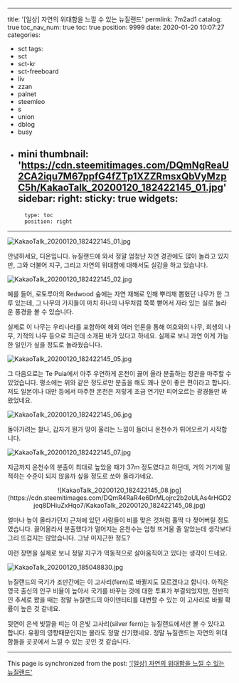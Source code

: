 
---
title: '[일상] 자연의 위대함을 느낄 수 있는 뉴질랜드'
permlink: 7m2ad1
catalog: true
toc_nav_num: true
toc: true
position: 9999
date: 2020-01-20 10:07:27
categories:
- sct
tags:
- sct
- sct-kr
- sct-freeboard
- liv
- zzan
- palnet
- steemleo
- s
- union
- dblog
- busy
- mini
thumbnail: 'https://cdn.steemitimages.com/DQmNgReaU2CA2iqu7M67ppfG4fZTp1XZZRmsxQbVyMzpC5h/KakaoTalk_20200120_182422145_01.jpg'
sidebar:
    right:
        sticky: true
widgets:
    -
        type: toc
        position: right
---


![KakaoTalk_20200120_182422145_01.jpg](https://cdn.steemitimages.com/DQmNgReaU2CA2iqu7M67ppfG4fZTp1XZZRmsxQbVyMzpC5h/KakaoTalk_20200120_182422145_01.jpg)

안녕하세요, 디온입니다. 뉴질랜드에 와서 정말 엄청난 자연 경관에도 많이 놀라고 있지만, 그와 더불어 지구, 그리고 자연의 위대함에 대해서도 실감을 하고 있습니다. 

![KakaoTalk_20200120_182422145_02.jpg](https://cdn.steemitimages.com/DQmdJTUiLdwfuzBDysv8GCAmoXDThm48vvtEQbddPr8wizt/KakaoTalk_20200120_182422145_02.jpg)

예를 들어, 로토루아의 Redwood 숲에는 자연 재해로 인해 뿌리채 뽑혔던 나무가 한 그루 있는데, 그 나무의 가지들이 마치 하나의 나무처럼 쭉쭉 뻗어서 자라 있는 실로 놀라운 풍경을 볼 수 있습니다.

실제로 이 나무는 우리나라를 포함하여 해외 여러 언론을 통해 여호와의 나무, 희생의 나무, 기적의 나무 등으로 최근데 소개된 바가 있다고 하네요. 실제로 보니 과연 이게 가능한 일인가 싶을 정도로 놀라웠습니다.

![KakaoTalk_20200120_182422145_05.jpg](https://cdn.steemitimages.com/DQmVrgnkp6htsqadDCnP9eXcuxphYJnsmK5QFih9TSv39ag/KakaoTalk_20200120_182422145_05.jpg)

그 다음으로는 Te Puia에서 아주 우연하게 온천이 끓어 올라 분출하는 장관을 마주할 수 있었습니다. 평소에는 위와 같은 정도로만 분출을 해도 꽤나 운이 좋은 편이라고 합니다. 저도 일본이나 대만 등에서 마주한 온천은 저렇게 조금 연기만 피어오르는 광경들만 봐왔었네요.


![KakaoTalk_20200120_182422145_06.jpg](https://cdn.steemitimages.com/DQmWS9KpPTTJmxcAuU9DTtMZDJisrPnMCo4tPwdJqyUu2BH/KakaoTalk_20200120_182422145_06.jpg)

돌아가려는 찰나, 갑자기 뭔가 땅이 울리는 느낌이 들더니 온천수가 튀어오르기 시작합니다.

![KakaoTalk_20200120_182422145_07.jpg](https://cdn.steemitimages.com/DQmVEmUUVZ4HphH2W6YnvJedB5hYZYDYYtT2a3AgbAnzTL4/KakaoTalk_20200120_182422145_07.jpg)

지금까지 온천수의 분출이 최대로 높았을 때가 37m 정도였다고 하던데, 거의 거기에 필적하는 수준이 되지 않을까 싶을 정도로 쏘아 올라가네요.

<center>![KakaoTalk_20200120_182422145_08.jpg](https://cdn.steemitimages.com/DQmR4RaR4e6DrMLojrc2b2oULAs4rHGD2jeq8DHiuZxHqo7/KakaoTalk_20200120_182422145_08.jpg)</center>

얼마나 높이 올라가던지 근처에 있던 사람들이 비를 맞은 것처럼 홀딱 다 젖어버릴 정도였습니다. 끓어올라서 분출했다가 떨어지는 온천수는 엄청 뜨거울 줄 알았는데 생각보다 그리 뜨겁지는 않았습니다. 그냥 미지근한 정도?

이런 장면을 실제로 보니 정말 지구가 역동적으로 살아움직이고 있다는 생각이 드네요.


![KakaoTalk_20200120_185048830.jpg](https://cdn.steemitimages.com/DQmPtKc3ShbDub8NpUgVUm4nYCCH789BZM7vSdf1Y5BNZxR/KakaoTalk_20200120_185048830.jpg)

뉴질랜드의 국기가 조만간에는 이 고사리(fern)로 바뀔지도 모르겠다고 합니다. 아직은 영국 출신의 인구 비율이 높아서 국기를 바꾸는 것에 대한 투표가 부결되었지만, 전반적인 추세로 봤을 때는 정말 뉴질랜드의 아이덴티티를 대변할 수 있는 이 고사리로 바뀔 확률이 높은 것 같네요. 

뒷면이 은색 빛깔을 띠는 이 은빛 고사리(silver fern)는 뉴질랜드에서만 볼 수 있다고 합니다. 유황의 영향때문인지는 몰라도 정말 신기했네요. 정말 뉴질랜드는 자연의 위대함들을 곳곳에서 느낄 수 있는 곳인 것 같습니다.

- - -

This page is synchronized from the post: ['[일상] 자연의 위대함을 느낄 수 있는 뉴질랜드'](https://steemit.com/@donekim/7m2ad1)
